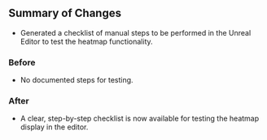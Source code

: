 ## Summary of Changes

- Generated a checklist of manual steps to be performed in the Unreal Editor to test the heatmap functionality.

### Before
- No documented steps for testing.

### After
- A clear, step-by-step checklist is now available for testing the heatmap display in the editor.